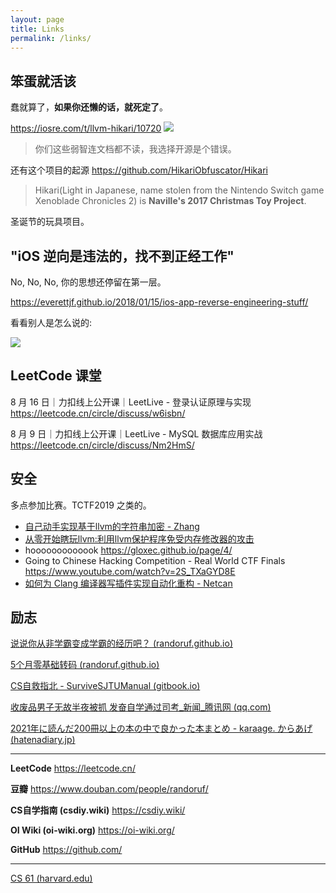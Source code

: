 ```yaml
---
layout: page
title: Links
permalink: /links/
---
```


## 笨蛋就活该

蠢就算了，**如果你还懒的话，就死定了**。

<https://iosre.com/t/llvm-hikari/10720>
![](https://raw.githubusercontent.com/randoruf/photo-asset-repo/main/imgs/2022-08-14-15-46-13.png)

> 你们这些弱智连文档都不读，我选择开源是个错误。

还有这个项目的起源 
<https://github.com/HikariObfuscator/Hikari>
> Hikari(Light in Japanese, name stolen from the Nintendo Switch game Xenoblade Chronicles 2) is **Naville's 2017 Christmas Toy Project**.

圣诞节的玩具项目。

## "iOS 逆向是违法的，找不到正经工作" 

No, No, No, 你的思想还停留在第一层。

<https://everettjf.github.io/2018/01/15/ios-app-reverse-engineering-stuff/>

看看别人是怎么说的: 

![](https://raw.githubusercontent.com/randoruf/photo-asset-repo/main/imgs/2022-08-14-15-54-54.png)



## LeetCode 课堂 

8 月 16 日｜力扣线上公开课｜LeetLive - 登录认证原理与实现 <https://leetcode.cn/circle/discuss/w6isbn/>

8 月 9 日｜力扣线上公开课｜LeetLive - MySQL 数据库应用实战 <https://leetcode.cn/circle/discuss/Nm2HmS/>


## 安全
多点参加比赛。TCTF2019 之类的。

* [自己动手实现基于llvm的字符串加密 - Zhang](https://iosre.com/t/llvm/10610)
* [从零开始瞎玩llvm:利用llvm保护程序免受内存修改器的攻击](https://iosre.com/t/llvm-llvm/11132)
* hooooooooooook <https://gloxec.github.io/page/4/>
* Going to Chinese Hacking Competition - Real World CTF Finals <https://www.youtube.com/watch?v=2S_TXaGYD8E>
* [如何为 Clang 编译器写插件实现自动化重构 - Netcan](https://netcan.github.io/2020/08/07/%E5%A6%82%E4%BD%95%E4%B8%BAClang%E7%BC%96%E8%AF%91%E5%99%A8%E5%86%99%E6%8F%92%E4%BB%B6%E5%AE%9E%E7%8E%B0%E8%87%AA%E5%8A%A8%E5%8C%96%E9%87%8D%E6%9E%84/)


## 励志

 [说说你从非学霸变成学霸的经历吧？ (randoruf.github.io)](https://randoruf.github.io/cs_course/xueba/)

[5个月零基础转码 (randoruf.github.io)](https://randoruf.github.io/2022/05/27/quick.html)

[CS自救指北 - SurviveSJTUManual (gitbook.io)](https://survivesjtu.gitbook.io/survivesjtumanual/fu-lu/ben-ke-sheng-zhuan-ye-jie-shao-todo/cs-zi-jiu-zhi-bei)

[收废品男子无故半夜被抓 发奋自学通过司考_新闻_腾讯网 (qq.com)](https://news.qq.com/a/20121226/000088.htm)

[2021年に読んだ200冊以上の本の中で良かった本まとめ - karaage. からあげ (hatenadiary.jp)](https://karaage.hatenadiary.jp/entry/2021/12/27/073000)

---

**LeetCode** <https://leetcode.cn/>

**豆瓣** <https://www.douban.com/people/randoruf/>

**CS自学指南 (csdiy.wiki)** <https://csdiy.wiki/>

**OI Wiki (oi-wiki.org)** <https://oi-wiki.org/>

**GitHub** <https://github.com/>

---

[CS 61 (harvard.edu)](https://cs61.seas.harvard.edu/site/2021/)
